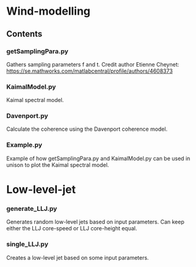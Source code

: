 # Wind-modelling
## Contents
### getSamplingPara.py
Gathers sampling parameters f and t. Credit author Etienne Cheynet: https://se.mathworks.com/matlabcentral/profile/authors/4608373

### KaimalModel.py
Kaimal spectral model.

### Davenport.py
Calculate the coherence using the Davenport coherence model.

### Example.py
Example of how getSamplingPara.py and KaimalModel.py can be used in unison to plot the Kaimal spectral model.

# Low-level-jet
### generate_LLJ.py
Generates random low-level jets based on input parameters. Can keep either the LLJ core-speed or LLJ core-height equal.

### single_LLJ.py
Creates a low-level jet based on some input parameters.
